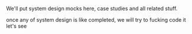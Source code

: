 We'll put system design mocks here,
case studies and all related stuff.

once any of system design is like completed, we will try to fucking code it
let's see
